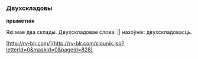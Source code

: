### Двухскладовы
**прыметнік**

Які мае два склады. Двухскладовае слова. || назоўнік: двухскладовасць.

<a rel="author">[http://rv-blr.com/](http://rv-blr.com/slounik.jsp?letterId=0&maskId=0&pageId=828)</a>
